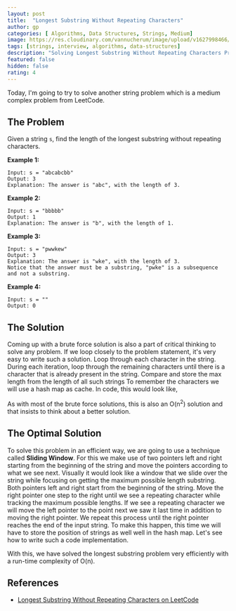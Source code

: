 ```yaml
---
layout: post
title:  "Longest Substring Without Repeating Characters"
author: gp
categories: [ Algorithms, Data Structures, Strings, Medium]
image: https://res.cloudinary.com/vannucherum/image/upload/v1627998466/vannucherum.com/posts/2021-08-05-longest-substring-without-repeating-characters/sliding-window-problem_sk9wx3.jpg
tags: [strings, interview, algorithms, data-structures]
description: "Solving Longest Substring Without Repeating Characters Problem. Different approaches to solve the problem and their corresponding time and space complexities explained."
featured: false
hidden: false
rating: 4
---
```


Today, I'm going to try to solve another string problem which is a medium complex problem from LeetCode.
  
## The Problem

Given a string `s`, find the length of the longest substring without repeating characters.

**Example 1:**
```
Input: s = "abcabcbb"
Output: 3
Explanation: The answer is "abc", with the length of 3.
```
**Example 2:**
```
Input: s = "bbbbb"
Output: 1
Explanation: The answer is "b", with the length of 1.
```
**Example 3:**
```
Input: s = "pwwkew"
Output: 3
Explanation: The answer is "wke", with the length of 3.
Notice that the answer must be a substring, "pwke" is a subsequence and not a substring.

```
**Example 4:**
```
Input: s = ""
Output: 0
```
  
## The Solution

Coming up with a brute force solution is also a part of critical thinking to solve any problem. If we loop closely to the problem statement, it's very easy to write such a solution.
Loop through each character in the string.
During each iteration, loop through the remaining characters until there is a character that is already present in the string.
Compare and store the max length from the length of all such strings
To remember the characters we will use a hash map as cache.
In code, this would look like,
<script src="https://emgithub.com/embed.js?target=https%3A%2F%2Fgithub.com%2Fvishnu-gp%2Falgorithm-ds%2Fblob%2Fmaster%2FExcercises%2FStrings%2F02_LongestSubstring%2FBruteForce.js%23L7-L23&style=github&showBorder=on&showFileMeta=on"></script>

As with most of the brute force solutions, this is also an O(n<sup>2</sup>) solution and that insists to think about a better solution.

## The Optimal Solution

To solve this problem in an efficient way, we are going to use a technique called **Sliding Window**.  For this we make use of two pointers left and right starting from the beginning of the string and move the pointers according to what we see next. Visually it would look like a window that we slide over the string while focusing on getting the maximum possible length substring.
Both pointers left and right start from the beginning of the string.
Move the right pointer one step to the right until we see a repeating character while tracking the maximum possible lengths.
If we see a repeating character we will move the left pointer to the point next we saw it last time in addition to moving the right pointer.
We repeat this process until the right pointer reaches the end of the input string.
To make this happen, this time we will have to store the position of strings as well well in the hash map.
Let's see how to write such a code implementation.
<script src="https://emgithub.com/embed.js?target=https%3A%2F%2Fgithub.com%2Fvishnu-gp%2Falgorithm-ds%2Fblob%2Fmaster%2FExcercises%2FStrings%2F02_LongestSubstring%2FOptimalSolution.js%23L7-L21&style=github&showBorder=on&showFileMeta=on"></script>

With this, we have solved the longest substring problem very efficiently with a run-time complexity of O(n).

## References
  
- <a target="_blank" href="https://leetcode.com/problems/longest-substring-without-repeating-characters/">Longest Substring Without Repeating Characters on LeetCode</a>
